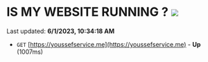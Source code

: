 # IS MY WEBSITE RUNNING ? [![](https://img.shields.io/static/v1?label=Sponsor&message=%E2%9D%A4&logo=GitHub&color=%23fe8e86)](https://github.com/sponsors/<username>)

Last updated: **6/1/2023, 10:34:18 AM**

- `GET` [https://youssefservice.me](https://youssefservice.me) - **Up** (1007ms)
